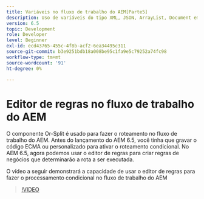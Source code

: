```yaml
---
title: Variáveis no fluxo de trabalho do AEM[Parte5]
description: Uso de variáveis do tipo XML, JSON, ArrayList, Document em um workflow AEM
version: 6.5
topic: Development
role: Developer
level: Beginner
exl-id: ecd43765-455c-4f8b-acf2-6ea34495c311
source-git-commit: b3e9251bdb18a008be95c1fa9e5c79252a74fc98
workflow-type: tm+mt
source-wordcount: '91'
ht-degree: 0%

---
```


# Editor de regras no fluxo de trabalho do AEM

O componente Or-Split é usado para fazer o roteamento no fluxo de trabalho do AEM. Antes do lançamento do AEM 6.5, você tinha que gravar o código ECMA ou personalizado para ativar o roteamento condicional. No AEM 6.5, agora podemos usar o editor de regras para criar regras de negócios que determinarão a rota a ser executada.

O vídeo a seguir demonstrará a capacidade de usar o editor de regras para fazer o processamento condicional no fluxo de trabalho do AEM

>[!VIDEO](https://video.tv.adobe.com/v/26362?quality=12&learn=on)
